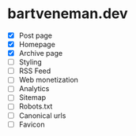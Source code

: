 # bartveneman.dev

- [x] Post page
- [x] Homepage
- [x] Archive page
- [ ] Styling
- [ ] RSS Feed
- [ ] Web monetization
- [ ] Analytics
- [ ] Sitemap
- [ ] Robots.txt
- [ ] Canonical urls
- [ ] Favicon
